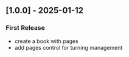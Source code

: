 ## [1.0.0] - 2025-01-12
### First Release
- create a book with pages
- add pages control for turning management